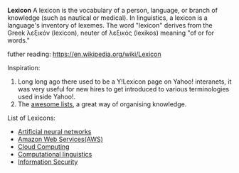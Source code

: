 **Lexicon**
A lexicon is the vocabulary of a person, language, or branch of knowledge (such as nautical or medical). In linguistics, a lexicon is a language's inventory of lexemes. The word "lexicon" derives from the Greek λεξικόν (lexicon), neuter of λεξικός (lexikos) meaning "of or for words."

futher reading:
<https://en.wikipedia.org/wiki/Lexicon>


Inspiration:

 1. Long long ago there used to be a Y!Lexicon page on Yahoo! interanets, it was very useful for new hires to get introduced to various terminologies used inside Yahoo!.
 2. The [awesome lists](https://github.com/sindresorhus/awesome), a great way of organising knowledge.


List of Lexicons:

 * [Artificial neural networks](https://github.com/technopreneurG/lexicon-artificial-neural-networks)
 * [Amazon Web Services(AWS)](https://github.com/technopreneurG/lexicon-aws)
 * [Cloud Computing](https://github.com/technopreneurG/lexicon-cloud-computing)
 * [Computational linguistics](https://github.com/technopreneurG/lexicon-computational-linguistics)
 * [Information Security](https://github.com/technopreneurG/lexicon-information-security)
